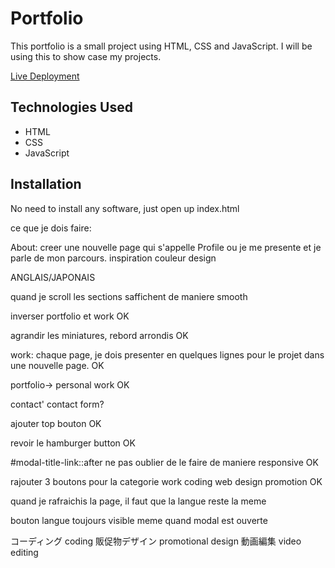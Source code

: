 # Portfolio

This portfolio is a small project using HTML, CSS and JavaScript. 
I will be using this to show case my projects.

[Live Deployment](https://ashashashr.github.io/ar-portfolio-2025/)

## Technologies Used

* HTML
* CSS
* JavaScript

## Installation

No need to install any software, just open up index.html


ce que je dois faire:

About: creer une nouvelle page qui s'appelle Profile ou je me presente et je parle de mon parcours.
inspiration couleur design

ANGLAIS/JAPONAIS

quand je scroll les sections saffichent de maniere smooth

inverser portfolio et work OK

agrandir les miniatures, rebord arrondis OK

work: chaque page, je dois presenter en quelques lignes pour le projet dans une nouvelle page. OK

portfolio-> personal work OK

contact' contact form?


ajouter top bouton OK

revoir le hamburger button OK

#modal-title-link::after  ne pas oublier de le faire de maniere responsive OK

rajouter 3 boutons pour la categorie work coding web design promotion OK

quand je rafraichis la page, il faut que la langue reste la meme

bouton langue toujours visible meme quand modal est ouverte


コーディング coding
販促物デザイン promotional design
動画編集 video editing
